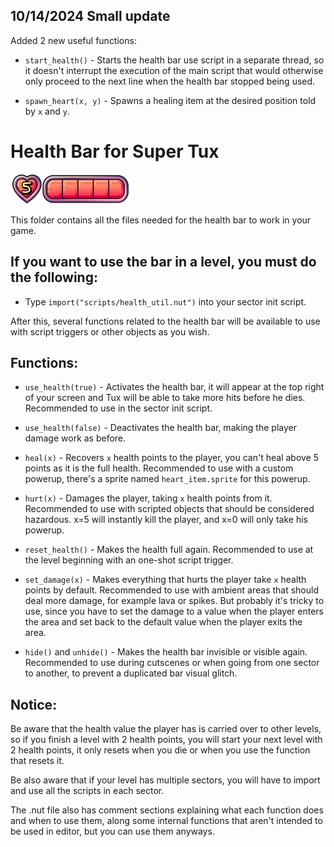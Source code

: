 ## 10/14/2024 Small update
Added 2 new useful functions:

- `start_health()` - Starts the health bar use script in a separate thread, so it doesn't interrupt the execution of the main script that would otherwise only proceed to the next line when the health bar stopped being used.
  
- `spawn_heart(x, y)` - Spawns a healing item at the desired position told by `x` and `y`.


# Health Bar for Super Tux
![bar](https://github.com/Eauix/Super-Tux-Additions/blob/main/Health-Bar/images/custom_hud/hb_example.png)

This folder contains all the files needed for the health bar to work in your game.

## If you want to use the bar in a level, you must do the following:

- Type `import("scripts/health_util.nut")` into your sector init script.

After this, several functions related to the health bar will be available to use with script triggers or other objects as you wish.

## Functions:

- `use_health(true)` - Activates the health bar, it will appear at the top right of your screen and Tux will be able to take more hits before he dies. Recommended to use in the sector init script.

- `use_health(false)` - Deactivates the health bar, making the player damage work as before.

- `heal(x)` - Recovers `x` health points to the player, you can't heal above 5 points as it is the full health. Recommended to use with a custom powerup, there's a sprite named `heart_item.sprite` for this powerup.

- `hurt(x)` - Damages the player, taking `x` health points from it. Recommended to use with scripted objects that should be considered hazardous. x=5 will instantly kill the player, and x=0 will only take his powerup.

- `reset_health()` - Makes the health full again. Recommended to use at the level beginning with an one-shot script trigger.

- `set_damage(x)` - Makes everything that hurts the player take `x` health points by default. Recommended to use with ambient areas that should deal more damage, for example lava or spikes. But probably it's tricky to use, since you have to set the damage to a value when the player enters the area and set back to the default value when the player exits the area.

- `hide()` and `unhide()` - Makes the health bar invisible or visible again. Recommended to use during cutscenes or when going from one sector to another, to prevent a duplicated bar visual glitch.

## Notice:

Be aware that the health value the player has is carried over to other levels, so if you finish a level with 2 health points, you will start your next level with 2 health points, it only resets when you die or when you use the function that resets it.

Be also aware that if your level has multiple sectors, you will have to import and use all the scripts in each sector.

The .nut file also has comment sections explaining what each function does and when to use them, along some internal functions that aren't intended to be used in editor, but you can use them anyways.
